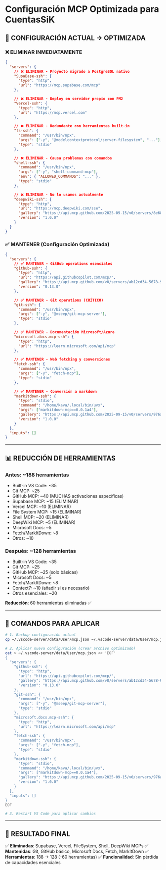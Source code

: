 # Configuración MCP Optimizada para CuentasSiK

## 🎯 CONFIGURACIÓN ACTUAL → OPTIMIZADA

### ❌ **ELIMINAR INMEDIATAMENTE**

```json
{
  "servers": {
    // ❌ ELIMINAR - Proyecto migrado a PostgreSQL nativo
    "SupaBase-ssh": {
      "type": "http",
      "url": "https://mcp.supabase.com/mcp"
    },

    // ❌ ELIMINAR - Deploy en servidor propio con PM2
    "Vercel-ssh": {
      "type": "http",
      "url": "https://mcp.vercel.com"
    },

    // ❌ ELIMINAR - Redundante con herramientas built-in
    "fs-ssh": {
      "command": "/usr/bin/npx",
      "args": ["-y", "@modelcontextprotocol/server-filesystem", "..."],
      "type": "stdio"
    },

    // ❌ ELIMINAR - Causa problemas con comandos
    "shell-ssh": {
      "command": "/usr/bin/npx",
      "args": ["-y", "shell-command-mcp"],
      "env": { "ALLOWED_COMMANDS": "..." },
      "type": "stdio"
    },

    // ❌ ELIMINAR - No lo usamos actualmente
    "deepwiki-ssh": {
      "type": "http",
      "url": "https://mcp.deepwiki.com/sse",
      "gallery": "https://api.mcp.github.com/2025-09-15/v0/servers/8e68c99d-b438-46c2-94d5-dbdef09ff5a4",
      "version": "1.0.0"
    }
  }
}
```

### ✅ **MANTENER (Configuración Optimizada)**

```json
{
  "servers": {
    // ✅ MANTENER - GitHub operations esenciales
    "github-ssh": {
      "type": "http",
      "url": "https://api.githubcopilot.com/mcp/",
      "gallery": "https://api.mcp.github.com/v0/servers/ab12cd34-5678-90ef-1234-567890abcdef",
      "version": "0.13.0"
    },

    // ✅ MANTENER - Git operations (CRÍTICO)
    "git-ssh": {
      "command": "/usr/bin/npx",
      "args": ["-y", "@mseep/git-mcp-server"],
      "type": "stdio"
    },

    // ✅ MANTENER - Documentación Microsoft/Azure
    "microsoft.docs.mcp-ssh": {
      "type": "http",
      "url": "https://learn.microsoft.com/api/mcp"
    },

    // ✅ MANTENER - Web fetching y conversiones
    "fetch-ssh": {
      "command": "/usr/bin/npx",
      "args": ["-y", "fetch-mcp"],
      "type": "stdio"
    },

    // ✅ MANTENER - Conversión a markdown
    "markitdown-ssh": {
      "type": "stdio",
      "command": "/home/kava/.local/bin/uvx",
      "args": ["markitdown-mcp==0.0.1a4"],
      "gallery": "https://api.mcp.github.com/2025-09-15/v0/servers/976a2f68-e16c-4e2b-9709-7133487f8c14",
      "version": "1.0.0"
    }
  },
  "inputs": []
}
```

---

## 📊 **REDUCCIÓN DE HERRAMIENTAS**

### Antes: ~188 herramientas

- Built-in VS Code: ~35
- Git MCP: ~25
- GitHub MCP: ~40 (MUCHAS activaciones específicas)
- Supabase MCP: ~15 (ELIMINAR)
- Vercel MCP: ~10 (ELIMINAR)
- File System MCP: ~15 (ELIMINAR)
- Shell MCP: ~20 (ELIMINAR)
- DeepWiki MCP: ~5 (ELIMINAR)
- Microsoft Docs: ~5
- Fetch/MarkItDown: ~8
- Otros: ~10

### Después: ~128 herramientas

- Built-in VS Code: ~35
- Git MCP: ~25
- GitHub MCP: ~25 (solo básicas)
- Microsoft Docs: ~5
- Fetch/MarkItDown: ~8
- Context7: ~10 (añadir si es necesario)
- Otros esenciales: ~20

**Reducción**: 60 herramientas eliminadas ✅

---

## 🔧 **COMANDOS PARA APLICAR**

```bash
# 1. Backup configuración actual
cp ~/.vscode-server/data/User/mcp.json ~/.vscode-server/data/User/mcp.json.backup

# 2. Aplicar nueva configuración (crear archivo optimizado)
cat > ~/.vscode-server/data/User/mcp.json << 'EOF'
{
  "servers": {
    "github-ssh": {
      "type": "http",
      "url": "https://api.githubcopilot.com/mcp/",
      "gallery": "https://api.mcp.github.com/v0/servers/ab12cd34-5678-90ef-1234-567890abcdef",
      "version": "0.13.0"
    },
    "git-ssh": {
      "command": "/usr/bin/npx",
      "args": ["-y", "@mseep/git-mcp-server"],
      "type": "stdio"
    },
    "microsoft.docs.mcp-ssh": {
      "type": "http",
      "url": "https://learn.microsoft.com/api/mcp"
    },
    "fetch-ssh": {
      "command": "/usr/bin/npx",
      "args": ["-y", "fetch-mcp"],
      "type": "stdio"
    },
    "markitdown-ssh": {
      "type": "stdio",
      "command": "/home/kava/.local/bin/uvx",
      "args": ["markitdown-mcp==0.0.1a4"],
      "gallery": "https://api.mcp.github.com/2025-09-15/v0/servers/976a2f68-e16c-4e2b-9709-7133487f8c14",
      "version": "1.0.0"
    }
  },
  "inputs": []
}
EOF

# 3. Restart VS Code para aplicar cambios
```

---

## 🎯 **RESULTADO FINAL**

✅ **Eliminadas**: Supabase, Vercel, FileSystem, Shell, DeepWiki MCPs
✅ **Mantenidas**: Git, GitHub básico, Microsoft Docs, Fetch, MarkItDown
✅ **Herramientas**: 188 → 128 (-60 herramientas)
✅ **Funcionalidad**: Sin pérdida de capacidades esenciales
